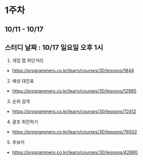 # 1주차
## 10/11 - 10/17
## 스터디 날짜 : 10/17 일요일 오후 1시 
1. 게임 맵 최단거리 
- https://programmers.co.kr/learn/courses/30/lessons/1844
2. 예상 대진표
- https://programmers.co.kr/learn/courses/30/lessons/12985
3. 순위 검색
- https://programmers.co.kr/learn/courses/30/lessons/72412
4. 괄호 회전하기 
- https://programmers.co.kr/learn/courses/30/lessons/76502
5. 후보키 
- https://programmers.co.kr/learn/courses/30/lessons/42890
